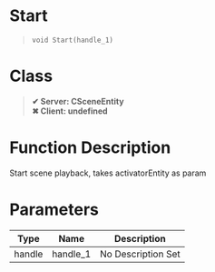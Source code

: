 # Start
> `void Start(handle_1)`
# Class
> __✔ Server: CSceneEntity__  
> __✖ Client: undefined__  
# Function Description
Start scene playback, takes activatorEntity as param
# Parameters
Type|Name|Description
--|--|--
handle|handle_1|No Description Set
